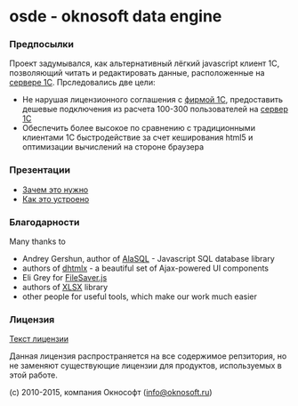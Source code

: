 # osde - oknosoft data engine

### Предпосылки
Проект задумывался, как альтернативный лёгкий javascript клиент 1С, позволяющий читать и редактировать данные, расположенные на [сервере 1С](http://v8.1c.ru/overview/Term_000000033.htm).
Прследовались две цели:
- Не нарушая лицензионного соглашения с [фирмой 1С](http://www.1c.ru/eng/title.htm), предоставить дешевые подключения из расчета 100-300 пользователей на [сервер 1С](http://1c-dn.com/1c_enterprise/what_is_1c_enterprise/)
- Обеспечить более высокое по сравнению с традиционными клиентами 1С быстродействие за счет кеширования html5 и оптимизации вычислений на стороне браузера

### Презентации
- [Зачем это нужно](http://www.oknosoft.ru/presentations/zd_what_for.html)
- [Как это устроено](http://www.oknosoft.ru/presentations/zd_how.html)
 

### Благодарности

Many thanks to
* Andrey Gershun, author of [AlaSQL](https://github.com/agershun/alasql) - Javascript SQL database library
* authors of [dhtmlx](http://dhtmlx.com/) - a beautiful set of Ajax-powered UI components
* Eli Grey for [FileSaver.js](https://github.com/eligrey/FileSaver.js)
* authors of [XLSX](https://github.com/SheetJS/js-xlsx) library
* other people for useful tools, which make our work much easier


### Лицензия

[Текст лицензии](LICENSE.ru.md)

Данная лицензия распространяется на все содержимое репзитория, но не заменяют существующие лицензии для продуктов, используемых в этой работе.

(c) 2010-2015, компания Окнософт (info@oknosoft.ru)
